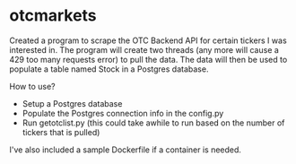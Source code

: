 # otcmarkets

Created a program to scrape the OTC Backend API for certain tickers I was interested in. The program will create two threads (any more will cause a 429 too many requests error) to pull the data. The data will then be used to populate a table named Stock in a Postgres database.

How to use?
* Setup a Postgres database
* Populate the Postgres connection info in the config.py
* Run getotclist.py (this could take awhile to run based on the number of tickers that is pulled)

I've also included a sample Dockerfile if a container is needed.
